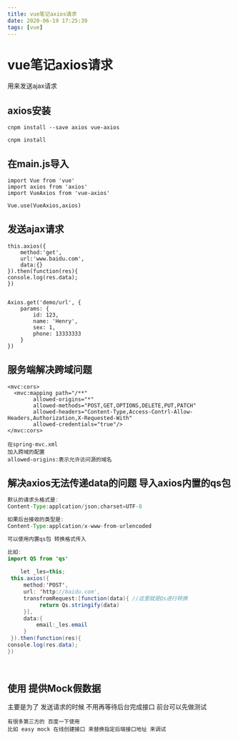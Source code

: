 ```yaml
---
title: vue笔记axios请求
date: 2020-06-19 17:25:39
tags: [vue]
---
```


# vue笔记axios请求
用来发送ajax请求

## axios安装
```
cnpm install --save axios vue-axios

cnpm install
```
## 在main.js导入
```
import Vue from 'vue'
import axios from 'axios'
import VueAxios from 'vue-axios'

Vue.use(VueAxios,axios)

```
<!--more-->

## 发送ajax请求
```
this.axios({
    method:'get',
    url:'www.baidu.com',
    data:{}
}).then(function(res){
console.log(res.data);
})


Axios.get('demo/url', {
    params: {
        id: 123,
        name: 'Henry',
        sex: 1,
        phone: 13333333
    }
})

```

## 服务端解决跨域问题
```
<mvc:cors>
  <mvc:mapping path="/**"
        allowed-origins="*"
        allowed-methods="POST,GET,OPTIONS,DELETE,PUT,PATCH"
        allowed-headers="Content-Type,Access-Contrl-Allow-Headers,Authorization,X-Requested-With"
        allowed-credentials="true"/>
</mvc:cors>

在spring-mvc.xml
加入跨域的配置
allowed-origins:表示允许访问源的域名
```

## 解决axios无法传递data的问题 导入axios内置的qs包
```java
默认的请求头格式是:
Content-Type:applcation/json;charset=UTF-8

如果后台接收的类型是:
Content-Type:applcation/x-www-from-urlencoded

可以使用内置qs包 转换格式传入

比如:
import QS from 'qs'
    
    let _les=this;
 this.axios({
     method:'POST',
     url: 'http://baidu.com',
     transfromRequest:[function(data){ //这里就是Qs进行转换
          return Qs.stringify(data)
     }],
     data:{
         email:_les.email
     }
 }).then(function(res){
console.log(res.data);
})

 

```

## 使用   提供Mock假数据
主要是为了 发送请求的时候 不用再等待后台完成接口
前台可以先做测试

```
有很多第三方的 百度一下使用
比如 easy mock 在线创建接口 来替换指定后端接口地址 来调试
```